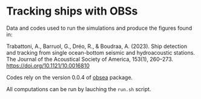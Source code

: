 #  Tracking ships with OBSs

Data and codes used to run the simulations and produce the figures found in:

Trabattoni, A., Barruol, G., Dréo, R., & Boudraa, A. (2023). Ship detection and tracking from single ocean-bottom seismic and hydroacoustic stations. The Journal of the Acoustical Society of America, 153(1), 260–273. https://doi.org/10.1121/10.0016810

Codes rely on the version 0.0.4 of [obsea](https://github.com/atrabattoni/obsea) package. 

All computations can be run by lauching the `run.sh` script.
